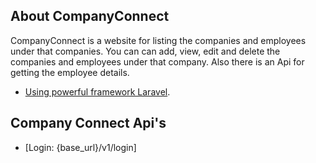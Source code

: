 ## About CompanyConnect

CompanyConnect is a website for listing the companies and employees under that companies. You can can add, view, edit and
delete the companies and employees under that company. Also there is an Api for getting the employee details.

- [Using powerful framework Laravel](https://laravel.com/).

## Company Connect Api's

- [Login: {base_url}/v1/login]

